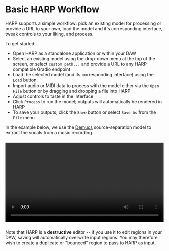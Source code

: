 # Basic HARP Workflow

HARP supports a simple workflow: pick an existing model for processing or provide a URL to your own, load the model and it's corresponding interface, tweak controls to your liking, and process.

To get started:

- Open HARP as a standalone application or within your DAW
- Select an existing model using the drop-down menu at the top of the screen, or select `custom path...` and provide a URL to any HARP-compatible Gradio endpoint 
- Load the selected model (and its corresponding interface) using the `Load` button.
- Import audio or MIDI data to process with the model either via the `Open File` button or by dragging and dropping a file into HARP
- Adjust controls to taste in the interface
- Click `Process` to run the model; outputs will automatically be rendered in HARP
- To save your outputs, click the `Save` button or select `Save As` from the `File` menu

In the example below, we use the [Demucs](https://github.com/facebookresearch/demucs) source-separation model to extract the vocals from a music recording.

<div style="max-width:720px;margin:1.5rem auto;">
  <video controls preload="metadata" width="100%">
    <source src="/content/images/logic_demucs_harp_demo.mp4" type="video/mp4" autoplay muted loop playsinline preload="metadata">
    Your browser doesn’t support the video tag.
  </video>
</div>

Note that HARP is a __destructive__ editor -- if you use it to edit regions in your DAW, saving will automatically overwrite input regions. You may therefore wish to create a duplicate or "bounced" region to pass to HARP as input.
